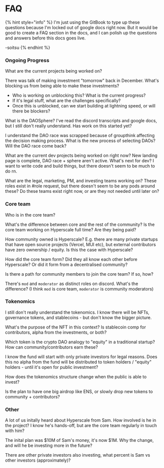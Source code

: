 # FAQ

{% hint style="info" %}
I'm just using the GitBook to type up these questions because I'm locked out of google docs right now. But it would be good to create a FAQ section in the docs, and I can polish up the questions and answers before this docs goes live.

\-soitsu
{% endhint %}

### **Ongoing Progress**

What are the current projects being worked on?

There was talk of making investment "tomorrow" back in December. What's blocking us from being able to make these investments?

* Who is working on unblocking this? What is the current progress?
* If it's legal stuff, what are the challenges specifically?
* Once this is unblocked, can we start building at lightning speed, or will there be blockers?

What is the DAOSphere? I've read the discord transcripts and google docs, but I still don't really understand. Has work on this started yet?

I understand the DAO race was scrapped because of groupthink affecting the decision making process. What is the new process of selecting DAOs? Will the DAO race come back?

What are the current dev projects being worked on right now? New landing page is complete, DAO race + sphere aren't active. What's next for dev? I want to write code and build things, but there doesn't seem to be much to do rn.

What are the legal, marketing, PM, and investing teams working on? These roles exist in #role request, but there doesn't seem to be any pods around these? Do these teams exist right now, or are they not needed until later on?

### Core team

Who is in the core team?

What's the difference between core and the rest of the community? Is the core team working on Hyperscale full time? Are they being paid?

How community owned is Hyperscale? E.g. there are many private startups that have open source projects (Vercel, MUI etc), but external contributors have zero ownership / equity. Is this the case with Hyperscale?

How did the core team form? Did they all know each other before Hyperscale? Or did it form from a decentralised community?

Is there a path for community members to join the core team? If so, how?

There's `mod` and `moderator` as distinct roles on discord. What's the difference? (I think `mod` is core team, `moderator` is community moderators)

### Tokenomics

I still don't really understand the tokenomics. I know there will be NFTs, governance tokens, and stablecoins - but don't know the bigger picture.

What's the purpose of the NFT in this context? Is stablecoin comp for contributors, alpha from the investments, or both?

Which token is the crypto DAO analogy to "equity" in a traditional startup? How can community/contributors earn these?

I know the fund will start with only private investors for legal reasons. Does this no alpha from the fund will be distributed to token holders / "equity" holders - until it's open for public investment?

How does the tokenomics structure change when the public is able to invest?

Is the plan to have one big airdrop like ENS, or slowly drop new tokens to community + contributors?

### Other

A lot of us initally heard about Hyperscale from Sam. How involved is he in the project? I know he's hands-off, but are the core team regularly in touch with him?

The inital plan was $10M of Sam's money, it's now $1M. Why the change, and will he be investing more in the future?

There are other private investors also investing, what percent is Sam vs other investors (approximately)?

